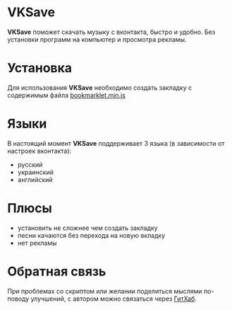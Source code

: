 VKSave
======

**VKSave** поможет скачать музыку с вконтакта, быстро и удобно.
Без установки программ на компьютер и просмотра рекламы.

Установка
========
Для использования **VKSave** необходимо создать закладку
с содержимым файла [bookmarklet.min.js](min/bookmarklet.min.js)

Языки
========
В настоящий момент **VKSave** поддерживает 3 языка (в зависимости от настроек вконтакта):
- русский
- украинский
- английский

Плюсы
========
- установить не сложнее чем создать закладку
- песни качаются без перехода на новую вкладку
- нет рекламы

Обратная связь
========
При проблемах со скриптом или желании поделиться мыслями по-поводу улучшений,
с автором можно связаться через [ГитХаб](https://github.com/coderaiser/vksave/issues).
